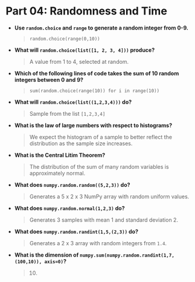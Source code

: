 # Part 04: Randomness and Time

- **Use `random.choice` and `range` to generate a random integer from 0-9.**
    > `random.choice(range(0,10))`

- **What will `random.choice(list([1, 2, 3, 4]))` produce?**
    > A value from 1 to 4, selected at random.

- **Which of the following lines of code takes the sum of 10 random integers between 0 and 9?**
    > `sum(random.choice(range(10)) for i in range(10))`

- **What will `random.choice(list((1,2,3,4)))` do?**
    > Sample from the list `[1,2,3,4]`

- **What is the law of large numbers with respect to histograms?**
    > We expect the histogram of a sample to better reflect the distribution as the sample size increases.

- **What is the Central Litim Theorem?**
    > The distribution of the sum of many random variables is approximately normal.

- **What does `numpy.random.random((5,2,3))` do?**
    > Generates a 5 x 2 x 3 NumPy array with random uniform values.

- **What does `numpy.random.normal(1,2,3)` do?**
    > Generates 3 samples with mean 1 and standard deviation 2.

- **What does `numpy.random.randint(1,5,(2,3))` do?**
    > Generates a 2 x 3 array with random integers from `1.4`.

- **What is the dimension of `numpy.sum(numpy.random.randint(1,7,(100,10)), axis=0)`?**
    > 10.